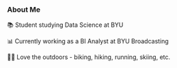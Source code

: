 ### About Me

📚 Student studying Data Science at BYU

📊 Currently working as a BI Analyst at BYU Broadcasting

🚴‍♂️ Love the outdoors - biking, hiking, running, skiing, etc.
